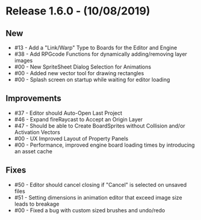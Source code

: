 # Release 1.6.0 - (10/08/2019)

## New

* #13 - Add a "Link/Warp" Type to Boards for the Editor and Engine
* #38 - Add RPGcode Functions for dynamically adding/removing layer images
* #00 - New SpriteSheet Dialog Selection for Animations
* #00 - Added new vector tool for drawing rectangles
* #00 - Splash screen on startup while waiting for editor loading

## Improvements

* #37 - Editor should Auto-Open Last Project
* #46 - Expand fireRaycast to Accept an Origin Layer
* #47 - Should be able to Create BoardSprites without Collision and/or Activation Vectors
* #00 - UX Improved Layout of Property Panels
* #00 - Performance, improved engine board loading times by introducing an asset cache

## Fixes

* #50 - Editor should cancel closing if "Cancel" is selected on unsaved files
* #51 - Setting dimensions in animation editor that exceed image size leads to breakage
* #00 - Fixed a bug with custom sized brushes and undo/redo

